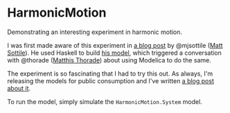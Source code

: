 HarmonicMotion
==============

Demonstrating an interesting experiment in harmonic motion.

I was first made aware of this experiment in
[a blog post](http://syntacticsalt.com/2011/08/27/harmonic-motion-simulation/)
by @mjsottile ([Matt Sottile](http://syntacticsalt.com/about/)).  He used Haskell to build
[his model](https://github.com/mjsottile/publicstuff), which triggered a
conversation with @thorade ([Matthis Thorade](https://twitter.com/MatthisThorade))
about using Modelica to do the same.

The experiment is so fascinating that I had to try this out.  As always, I'm releasing the models
for public consumption and I've written [a blog post about it](http://blog.xogeny.com/blog/harmonic-motion/).

To run the model, simply simulate the `HarmonicMotion.System` model.
